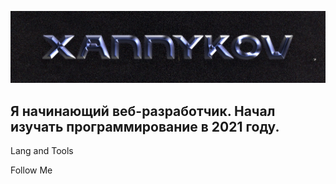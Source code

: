 ![Header](https://github.com/xannykov/xannykov/blob/main/assets/Logo.jpg)

## Я начинающий веб-разработчик. Начал изучать программирование в 2021 году.

Lang and Tools

Follow Me